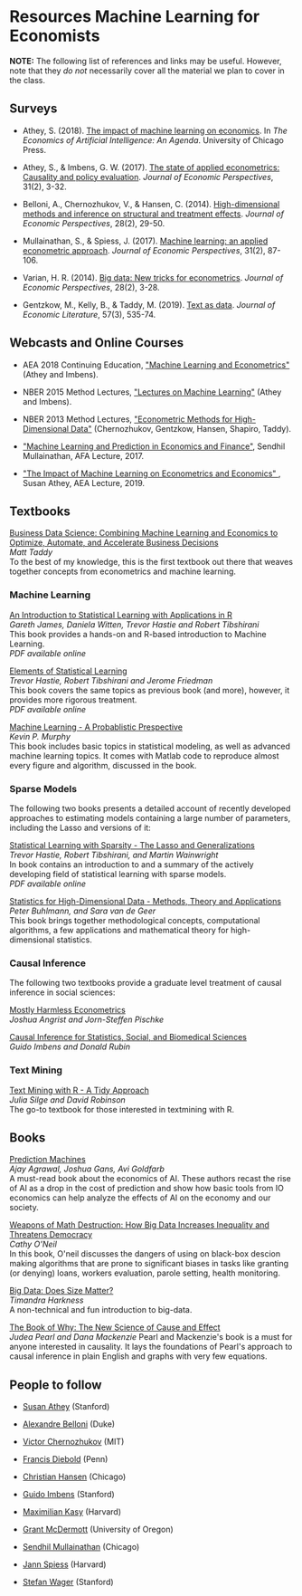 Resources Machine Learning for Economists
================

__NOTE:__ The following list of references and links may be useful. However, note that they _do not_ necessarily cover all the material we plan to cover in the class.

## Surveys

* Athey, S. (2018). [The impact of machine learning on economics](https://www.nber.org/chapters/c14009.pdf). In _The Economics of Artificial Intelligence: An Agenda_. University of Chicago Press.  

* Athey, S., & Imbens, G. W. (2017). [The state of applied econometrics: Causality and policy evaluation](https://www.aeaweb.org/articles?id=10.1257/jep.31.2.3). _Journal of Economic Perspectives_, 31(2), 3-32.  

* Belloni, A., Chernozhukov, V., & Hansen, C. (2014). [High-dimensional methods and inference on structural and treatment effects](https://www.aeaweb.org/articles?id=10.1257/jep.28.2.29). _Journal of Economic Perspectives_, 28(2), 29-50.  

* Mullainathan, S., & Spiess, J. (2017). [Machine learning: an applied econometric approach](https://www.aeaweb.org/articles?id=10.1257/jep.31.2.87). _Journal of Economic Perspectives_, 31(2), 87-106.  

* Varian, H. R. (2014). [Big data: New tricks for econometrics](https://www.aeaweb.org/articles?id=10.1257/jep.28.2.3). _Journal of Economic Perspectives_, 28(2), 3-28.  

* Gentzkow, M., Kelly, B., & Taddy, M. (2019). [Text as data](https://www.aeaweb.org/articles?id=10.1257/jel.20181020). _Journal of Economic Literature_, 57(3), 535-74.

## Webcasts and Online Courses

* AEA 2018 Continuing Education, ["Machine Learning and Econometrics"](https://www.aeaweb.org/conference/cont-ed/2018-webcasts) (Athey and
Imbens).   

* NBER 2015 Method Lectures, ["Lectures on Machine Learning"](https://www.nber.org/econometrics_minicourse_2015/) (Athey and Imbens).  

* NBER 2013 Method Lectures, ["Econometric Methods for High-Dimensional Data"](https://www.nber.org/econometrics_minicourse_2013/) (Chernozhukov, Gentzkow, Hansen, Shapiro, Taddy).   

* ["Machine Learning and Prediction in Economics and Finance"](https://www.youtube.com/watch?v=xl3yQBhI6vY), Sendhil Mullainathan, AFA
Lecture, 2017.   

* ["The Impact of Machine Learning on Econometrics and Economics" ](https://www.aeaweb.org/webcasts/2019/aea-afa-joint-luncheon-impact-of-machine-learning), Susan Athey, AEA Lecture, 2019.  


## Textbooks

[Business Data Science: Combining Machine Learning and Economics to Optimize, Automate, and Accelerate Business Decisions](https://www.amazon.com/Business-Data-Science-Combining-Accelerate/dp/1260452778)  
*Matt Taddy*  
To the best of my knowledge, this is the first textbook out there that weaves together concepts from econometrics and machine learning.

### __Machine Learning__

[An Introduction to Statistical Learning with Applications in R](http://www-bcf.usc.edu/~gareth/ISL) <br>
*Gareth James, Daniela Witten, Trevor Hastie and Robert Tibshirani* <br>
This book provides a hands-on and R-based introduction to Machine Learning. <br/>
_PDF available online_

[Elements of Statistical Learning](http://statweb.stanford.edu/~tibs/ElemStatLearn) <br>
*Trevor Hastie, Robert Tibshirani and Jerome Friedman* <br/>
This book covers the same topics as previous book (and more), however, it provides more rigorous treatment. <br>
_PDF available online_

[Machine Learning - A Probablistic Prespective](https://www.cs.ubc.ca/~murphyk/MLbook/)  
*Kevin P. Murphy*  
This book includes basic topics in statistical modeling, as well as advanced machine learning topics.  It comes with Matlab code to reproduce almost every figure and algorithm, discussed in the book.

### __Sparse Models__

The following two books presents a detailed account of recently developed approaches to estimating models containing a large number of parameters, including the Lasso and versions of it: 

[Statistical Learning with Sparsity - The Lasso and Generalizations](https://web.stanford.edu/~hastie/StatLearnSparsity/)  
*Trevor Hastie, Robert Tibshirani, and Martin Wainwright*  
In book contains an introduction to and a summary of the actively developing field of statistical learning with sparse models.  
_PDF available online_

[Statistics for High-Dimensional Data - Methods, Theory and Applications](https://www.springer.com/gp/book/9783642201912)   
*Peter Buhlmann, and Sara van de Geer*  
This book brings together methodological concepts, computational algorithms, a
few applications and mathematical theory for high-dimensional statistics.  


### __Causal Inference__

The following two textbooks provide a graduate level treatment of causal inference in social sciences:

[Mostly Harmless Econometrics](http://www.mostlyharmlesseconometrics.com/) <br/>
*Joshua Angrist and Jorn-Steffen Pischke*

[Causal Inference for Statistics, Social, and Biomedical Sciences](https://doi.org/10.1017/CBO9781139025751) <br/>
*Guido Imbens and Donald Rubin*


### __Text Mining__

[Text Mining with R - A Tidy Approach](https://www.tidytextmining.com/)  
_Julia Silge and David Robinson_  
The go-to textbook for those interested in textmining with R.


## Books

[Prediction Machines](https://www.amazon.com/Prediction-Machines-Economics-Artificial-Intelligence/dp/1633695670)  
_Ajay Agrawal, Joshua Gans, Avi Goldfarb_  
A must-read book about the economics of AI. These authors recast the rise of AI as a drop in the cost of prediction and show how basic tools from IO economics can help analyze the effects of AI on the economy and our society. 


[Weapons of Math Destruction: How Big Data Increases Inequality and Threatens Democracy](https://www.amazon.com/Weapons-Math-Destruction-Increases-Inequality/dp/0553418815)  
_Cathy O'Neil_  
In this book, O'neil discusses the dangers of using on black-box descion making algorithms that are prone to significant biases in tasks like granting (or denying) loans, workers evaluation, parole setting, health monitoring.    

[Big Data: Does Size Matter?](https://www.amazon.com/Big-Data-Matter-Bloomsbury-Sigma-ebook/dp/B01AS2XZ2Y/ref=sr_1_1?s=books&ie=UTF8&qid=1548319043&sr=1-1&keywords=big+data+does+size+matter)  
_Timandra Harkness_  
A non-technical and fun introduction to big-data.


[The Book of Why: The New Science of Cause and Effect](https://www.amazon.com/Book-Why-Science-Cause-Effect/dp/046509760X)  
_Judea Pearl and Dana Mackenzie_
Pearl and Mackenzie's book is a must for anyone interested in causality. It lays the foundations of Pearl's approach to causal inference in plain English and graphs with very few equations.



## People to follow

* [Susan Athey](https://www.gsb.stanford.edu/faculty-research/faculty/susan-athey) (Stanford) [<i class="fa fa-twitter"></i> ](https://twitter.com/susan_athey)  

* [Alexandre Belloni](https://faculty.fuqua.duke.edu/~abn5/belloni-index.html) (Duke)  

* [Victor Chernozhukov](http://www.mit.edu/~vchern/) (MIT)  

* [Francis Diebold](https://www.sas.upenn.edu/~fdiebold/) (Penn) [<i class="fa fa-twitter"></i> ](https://twitter.com/FrancisDiebold)  

* [Christian Hansen](https://voices.uchicago.edu/christianhansen/) (Chicago)  

* [Guido Imbens](https://www.gsb.stanford.edu/faculty-research/faculty/guido-w-imbens) (Stanford)  

* [Maximilian Kasy](https://maxkasy.github.io/home/) (Harvard) [<i class="fa fa-twitter"></i> ](https://twitter.com/maxkasy)  

* [Grant McDermott](http://grantmcdermott.com/) (University of Oregon) [<i class="fa fa-twitter"></i> ](https://twitter.com/grant_mcdermott)  

* [Sendhil Mullainathan](https://www.chicagobooth.edu/faculty/directory/m/sendhil-mullainathan)   (Chicago) [<i class="fa fa-twitter"></i> ](https://twitter.com/m_sendhil)  

* [Jann Spiess](https://scholar.harvard.edu/spiess) (Harvard) [<i class="fa fa-twitter"></i> ](https://twitter.com/jannspiess)   

* [Stefan Wager](https://web.stanford.edu/~swager/index.html) (Stanford)  
